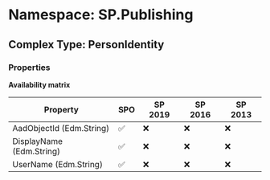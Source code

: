 # Namespace: SP.Publishing

## Complex Type: PersonIdentity

### Properties

**Availability matrix**

Property | SPO | SP 2019 | SP 2016 | SP 2013
----------|-----|---------|---------|--------
AadObjectId (Edm.String) | ✅ | ❌ | ❌ | ❌
DisplayName (Edm.String) | ✅ | ❌ | ❌ | ❌
UserName (Edm.String) | ✅ | ❌ | ❌ | ❌
